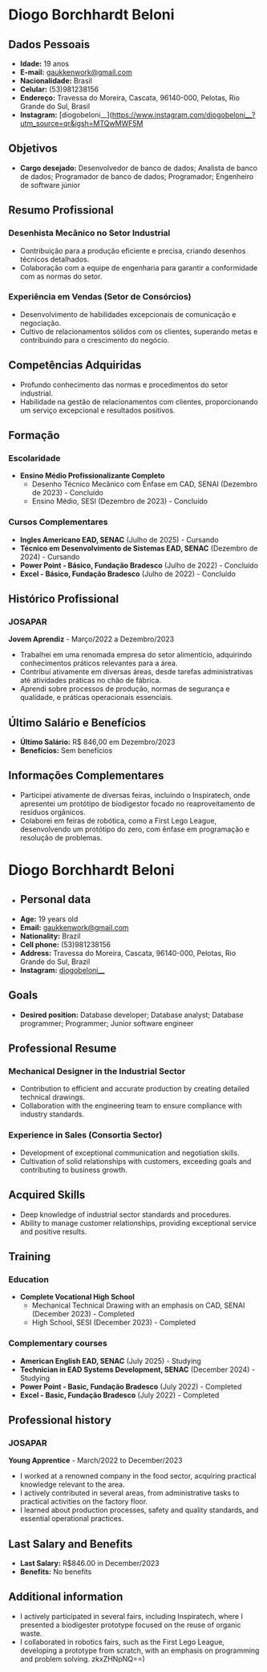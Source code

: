 # Diogo Borchhardt Beloni

## Dados Pessoais
- **Idade:** 19 anos
- **E-mail:** [gaukkenwork@gmail.com](mailto:gaukkenwork@gmail.com)
- **Nacionalidade:** Brasil
- **Celular:** (53)981238156
- **Endereço:** Travessa do Moreira, Cascata, 96140-000, Pelotas, Rio Grande do Sul, Brasil
- **Instagram:** [diogobeloni__](https://www.instagram.com/diogobeloni__?utm_source=qr&igsh=MTQwMWF5M

## Objetivos
- **Cargo desejado:** Desenvolvedor de banco de dados; Analista de banco de dados; Programador de banco de dados; Programador; Engenheiro de software júnior
  
## Resumo Profissional
### Desenhista Mecânico no Setor Industrial
- Contribuição para a produção eficiente e precisa, criando desenhos técnicos detalhados.
- Colaboração com a equipe de engenharia para garantir a conformidade com as normas do setor.
  
### Experiência em Vendas (Setor de Consórcios)
- Desenvolvimento de habilidades excepcionais de comunicação e negociação.
- Cultivo de relacionamentos sólidos com os clientes, superando metas e contribuindo para o crescimento do negócio.

## Competências Adquiridas
- Profundo conhecimento das normas e procedimentos do setor industrial.
- Habilidade na gestão de relacionamentos com clientes, proporcionando um serviço excepcional e resultados positivos.

## Formação
### Escolaridade
- **Ensino Médio Profissionalizante Completo**
  - Desenho Técnico Mecânico com Ênfase em CAD, SENAI (Dezembro de 2023) - Concluído
  - Ensino Médio, SESI (Dezembro de 2023) - Concluído

### Cursos Complementares
- **Ingles Americano EAD, SENAC** (Julho de 2025) - Cursando
- **Técnico em Desenvolvimento de Sistemas EAD, SENAC** (Dezembro de 2024) - Cursando
- **Power Point - Básico, Fundação Bradesco** (Julho de 2022) - Concluído
- **Excel - Básico, Fundação Bradesco** (Julho de 2022) - Concluído

## Histórico Profissional
### JOSAPAR
**Jovem Aprendiz** - Março/2022 a Dezembro/2023
- Trabalhei em uma renomada empresa do setor alimentício, adquirindo conhecimentos práticos relevantes para a área.
- Contribuí ativamente em diversas áreas, desde tarefas administrativas até atividades práticas no chão de fábrica.
- Aprendi sobre processos de produção, normas de segurança e qualidade, e práticas operacionais essenciais.

## Último Salário e Benefícios
- **Último Salário:** R$ 846,00 em Dezembro/2023
- **Benefícios:** Sem benefícios

## Informações Complementares
- Participei ativamente de diversas feiras, incluindo o Inspiratech, onde apresentei um protótipo de biodigestor focado no reaproveitamento de resíduos orgânicos.
- Colaborei em feiras de robótica, como a First Lego League, desenvolvendo um protótipo do zero, com ênfase em programação e resolução de problemas.


# Diogo Borchhardt Beloni

- ## Personal data
- **Age:** 19 years old
- **Email:** [gaukkenwork@gmail.com](mailto:gaukkenwork@gmail.com)
- **Nationality:** Brazil
- **Cell phone:** (53)981238156
- **Address:** Travessa do Moreira, Cascata, 96140-000, Pelotas, Rio Grande do Sul, Brazil
- **Instagram:** [diogobeloni__](https://www.instagram.com/diogobeloni__?utm_source=qr&igsh=MTQwMWF5MzkxZHNpNQ==)

## Goals
- **Desired position:** Database developer; Database analyst; Database programmer; Programmer; Junior software engineer

## Professional Resume
### Mechanical Designer in the Industrial Sector
- Contribution to efficient and accurate production by creating detailed technical drawings.
- Collaboration with the engineering team to ensure compliance with industry standards.

### Experience in Sales (Consortia Sector)
- Development of exceptional communication and negotiation skills.
- Cultivation of solid relationships with customers, exceeding goals and contributing to business growth.

## Acquired Skills
- Deep knowledge of industrial sector standards and procedures.
- Ability to manage customer relationships, providing exceptional service and positive results.

## Training
### Education
- **Complete Vocational High School**
  - Mechanical Technical Drawing with an emphasis on CAD, SENAI (December 2023) - Completed
  - High School, SESI (December 2023) - Completed

### Complementary courses
- **American English EAD, SENAC** (July 2025) - Studying
- **Technician in EAD Systems Development, SENAC** (December 2024) - Studying
- **Power Point - Basic, Fundação Bradesco** (July 2022) - Completed
- **Excel - Basic, Fundação Bradesco** (July 2022) - Completed

## Professional history
### JOSAPAR
**Young Apprentice** - March/2022 to December/2023
- I worked at a renowned company in the food sector, acquiring practical knowledge relevant to the area.
- I actively contributed in several areas, from administrative tasks to practical activities on the factory floor.
- I learned about production processes, safety and quality standards, and essential operational practices.

## Last Salary and Benefits
- **Last Salary:** R$846.00 in December/2023
- **Benefits:** No benefits

## Additional information
- I actively participated in several fairs, including Inspiratech, where I presented a biodigester prototype focused on the reuse of organic waste.
- I collaborated in robotics fairs, such as the First Lego League, developing a prototype from scratch, with an emphasis on programming and problem solving.
zkxZHNpNQ==)

